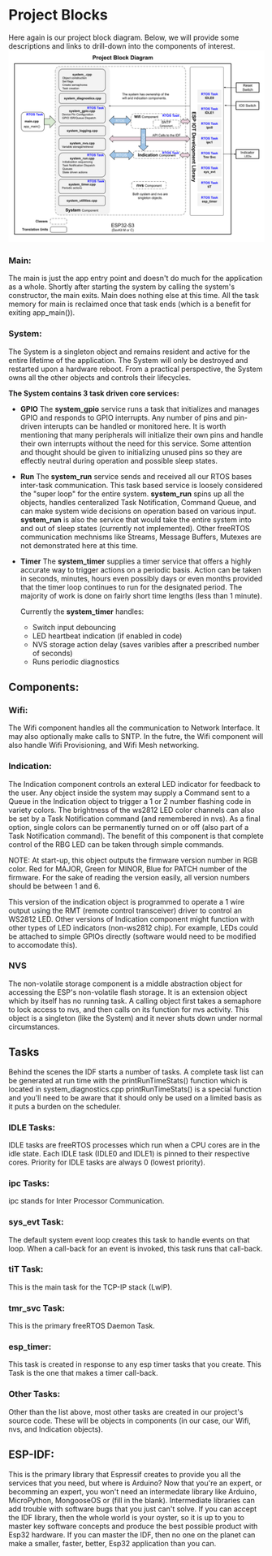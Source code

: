 # Project Blocks
Here again is our project block diagram.  Below, we will provide some descriptions and links to drill-down into the components of interest.
![system_block](./drawings/project_block.svg)
### Main:
The main is just the app entry point and doesn't do much for the application as a whole.  Shortly after starting the system by calling the system's constructor, the main exits.  Main does nothing else at this time.   All the task memory for main is reclaimed once that task ends (which is a benefit for exiting app_main()).

### System:
The System is a singleton object and remains resident and active for the entire lifetime of the application.  The System will only be destroyed and restarted upon a hardware reboot.  From a practical perspective, the System owns all the other objects and controls their lifecycles.

**The System contains 3 task driven core services:**
* **GPIO**
The **system_gpio** service runs a task that initializes and manages GPIO and responds to GPIO interrupts.  Any number of pins and pin-driven interupts can be handled or monitored here.  It is worth mentioning that many peripherals will initialize their own pins and handle their own interrupts without the need for this service.  Some attention and thought should be given to initializing unused pins so they are effectly neutral during operation and possible sleep states. 

* **Run**
The **system_run** service sends and received all our RTOS bases inter-task communication.  This task based service is loosely considered the "super loop" for the entire system.  **system_run** spins up all the objects, handles centeralized Task Notification, Command Queue, and can make system wide decisions on operation based on various input.  **system_run** is also the service that would take the entire system into and out of sleep states (currently not implemented).  Other freeRTOS communication mechnisms like Streams, Message Buffers, Mutexes are not demonstrated here at this time.

* **Timer**
The **system_timer** supplies a timer service that offers a highly accurate way to trigger actions on a periodic basis.  Action can be taken in seconds, minutes, hours even possibly days or even months provided that the timer loop continues to run for the designated period.  The majority of work is done on fairly short time lengths (less than 1 minute).

    Currently the **system_timer** handles:
    - Switch input debouncing
    - LED heartbeat indication (if enabled in code)
    - NVS storage action delay (saves varibles after a prescribed number of seconds)
    - Runs periodic diagnostics

## Components:

### Wifi:
The Wifi component handles all the communication to Network Interface.  It may also optionally make calls to SNTP.  In the futre, the Wifi component will also handle Wifi Provisioning, and Wifi Mesh networking.

### Indication:
The Indication component controls an exteral LED indicator for feedback to the user.  Any object inside the system may supply a Command sent to a Queue in the Indication object to trigger a 1 or 2 number flashing code in variety colors.  The brightness of the ws2812 LED color channels can also be set by a Task Notification command (and remembered in nvs).   As a final option, single colors can be permanently turned on or off (also part of a Task Notification command).  The benefit of this component is that complete control of the RBG LED can be taken through simple commands. 

NOTE: At start-up, this object outputs the firmware version number in RGB color.  Red for MAJOR, Green for MINOR, Blue for PATCH number of the firmware.  For the sake of reading the version easily, all version numbers should be between 1 and 6.

This version of the indication object is programmed to operate a 1 wire output using the RMT (remote control transceiver) driver to control an WS2812 LED.   Other versions of Indication component might function with other types of LED indicators (non-ws2812 chip).  For example, LEDs could be attached to simple GPIOs directly (software would need to be modified to accomodate this).

### NVS
The non-volatile storage component is a middle abstraction object for accessing the ESP's non-volatile flash storage.  It is an extension object which by itself has no running task.  A calling object first takes a semaphore to lock access to nvs, and then calls on its function for nvs activity.   This object is a singleton (like the System) and it never shuts down under normal circumstances.

## Tasks
Behind the scenes the IDF starts a number of tasks.  A complete task list can be generated at run time with the printRunTimeStats() function which is located in system_diagnostics.cpp   printRunTimeStats() is a special function and you'll need to be aware that it should only be used on a limited basis as it puts a burden on the scheduler.

### IDLE Tasks:
IDLE tasks are freeRTOS processes which run when a CPU cores are in the idle state.   Each IDLE task (IDLE0 and IDLE1) is pinned to their respective cores.  Priority for IDLE tasks are always 0 (lowest priority).

### ipc Tasks:
ipc stands for Inter Processor Communication.

### sys_evt Task:
The default system event loop creates this task to handle events on that loop.  When a call-back for an event is invoked, this task runs that call-back.

### tiT Task:
This is the main task for the TCP-IP stack (LwIP).

### tmr_svc Task:
This is the primary freeRTOS Daemon Task.

### esp_timer:
This task is created in response to any esp timer tasks that you create.  This Task is the one that makes a timer call-back.

### Other Tasks:
Other than the list above, most other tasks are created in our project's source code.  These will be objects in components (in our case, our Wifi, nvs, and Indication objects).

## ESP-IDF:
This is the primary library that Espressif creates to provide you all the services that you need, but where is Arduino?  Now that you're an expert, or becomming an expert, you won't need an intermedate library like Arduino, MicroPython, MongooseOS or (fill in the blank).  Intermediate libraries can add trouble with software bugs that you just can't solve.  If you can accept the IDF library, then the whole world is your oyster, so it is up to you to master key software concepts and produce the best possible product with Esp32 hardware.  If you can master the IDF, then no one on the planet can make a smaller, faster, better, Esp32 application than you can.